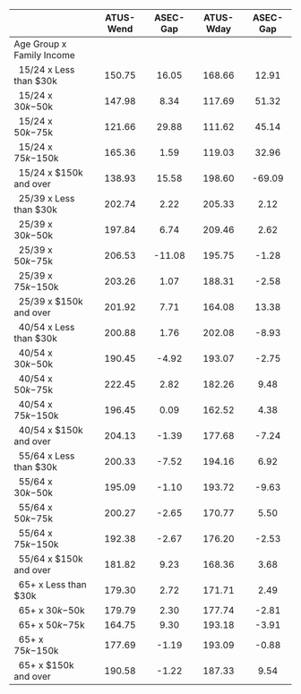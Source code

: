 
|                      |    ATUS-Wend |     ASEC-Gap |    ATUS-Wday |     ASEC-Gap |
| -------------------- | :----------: | :----------: | :----------: | :----------: |
| Age Group x Family Income |              |              |              |              |
| &nbsp;&nbsp;15/24 x Less than $30k |       150.75 |        16.05 |       168.66 |        12.91 |
| &nbsp;&nbsp;15/24 x $30k-$50k |       147.98 |         8.34 |       117.69 |        51.32 |
| &nbsp;&nbsp;15/24 x $50k-$75k |       121.66 |        29.88 |       111.62 |        45.14 |
| &nbsp;&nbsp;15/24 x $75k-$150k |       165.36 |         1.59 |       119.03 |        32.96 |
| &nbsp;&nbsp;15/24 x $150k and over |       138.93 |        15.58 |       198.60 |       -69.09 |
| &nbsp;&nbsp;25/39 x Less than $30k |       202.74 |         2.22 |       205.33 |         2.12 |
| &nbsp;&nbsp;25/39 x $30k-$50k |       197.84 |         6.74 |       209.46 |         2.62 |
| &nbsp;&nbsp;25/39 x $50k-$75k |       206.53 |       -11.08 |       195.75 |        -1.28 |
| &nbsp;&nbsp;25/39 x $75k-$150k |       203.26 |         1.07 |       188.31 |        -2.58 |
| &nbsp;&nbsp;25/39 x $150k and over |       201.92 |         7.71 |       164.08 |        13.38 |
| &nbsp;&nbsp;40/54 x Less than $30k |       200.88 |         1.76 |       202.08 |        -8.93 |
| &nbsp;&nbsp;40/54 x $30k-$50k |       190.45 |        -4.92 |       193.07 |        -2.75 |
| &nbsp;&nbsp;40/54 x $50k-$75k |       222.45 |         2.82 |       182.26 |         9.48 |
| &nbsp;&nbsp;40/54 x $75k-$150k |       196.45 |         0.09 |       162.52 |         4.38 |
| &nbsp;&nbsp;40/54 x $150k and over |       204.13 |        -1.39 |       177.68 |        -7.24 |
| &nbsp;&nbsp;55/64 x Less than $30k |       200.33 |        -7.52 |       194.16 |         6.92 |
| &nbsp;&nbsp;55/64 x $30k-$50k |       195.09 |        -1.10 |       193.72 |        -9.63 |
| &nbsp;&nbsp;55/64 x $50k-$75k |       200.27 |        -2.65 |       170.77 |         5.50 |
| &nbsp;&nbsp;55/64 x $75k-$150k |       192.38 |        -2.67 |       176.20 |        -2.53 |
| &nbsp;&nbsp;55/64 x $150k and over |       181.82 |         9.23 |       168.36 |         3.68 |
| &nbsp;&nbsp;65+ x Less than $30k |       179.30 |         2.72 |       171.71 |         2.49 |
| &nbsp;&nbsp;65+ x $30k-$50k |       179.79 |         2.30 |       177.74 |        -2.81 |
| &nbsp;&nbsp;65+ x $50k-$75k |       164.75 |         9.30 |       193.18 |        -3.91 |
| &nbsp;&nbsp;65+ x $75k-$150k |       177.69 |        -1.19 |       193.09 |        -0.88 |
| &nbsp;&nbsp;65+ x $150k and over |       190.58 |        -1.22 |       187.33 |         9.54 |

